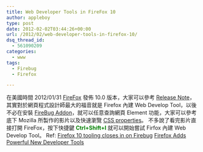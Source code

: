 ```yaml
---
title: Web Developer Tools in FireFox 10
author: appleboy
type: post
date: 2012-02-02T03:44:26+00:00
url: /2012/02/web-developer-tools-in-firefox-10/
dsq_thread_id:
  - 561090209
categories:
  - www
tags:
  - Firebug
  - Firefox

---
```

在美國時間 2012/01/31 <a href="http://www.mozilla.org/" target="_blank">FireFox</a> 發佈 10.0 版本，大家可以參考 <a href="http://www.mozilla.org/en-US/firefox/10.0/releasenotes/" target="_blank">Release Note</a>，其實對於網頁程式設計師最大的福音就是 Firefox 內建 Web Develop Tool，以後不必在安裝 <a href="https://addons.mozilla.org/en-US/firefox/addon/firebug/" target="_blank">FireBug Addon</a>，就可以任意查詢網頁 Element 功能，大家可以參考底下 Mozilla 所製作的影片以及快速瀏覽 <a href="https://developer.mozilla.org/en/Tools/Page_Inspector/Style_panel" target="_blank">CSS properties</a>。 不多說了看完影片直接打開 FireFox，按下快捷鍵 **<span style="color:green">Ctrl+Shift+I</span>** 就可以開始嘗試 Firfox 內建 Web Develop Tool。 Ref: <a href="http://www.techrepublic.com/blog/australia/firefox-10-tooling-closes-in-on-firebug/642" target="_blank">Firefox 10 tooling closes in on Firebug</a> <a href="http://blog.mozilla.com/blog/2012/01/31/firefox-adds-powerful-new-developer-tools/" target="_blank">Firefox Adds Powerful New Developer Tools</a>